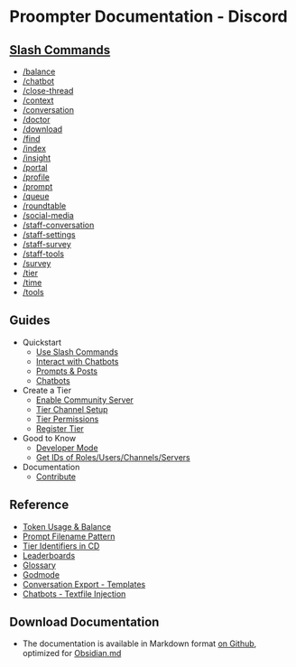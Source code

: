 # Proompter Documentation - Discord

## [Slash Commands](proompter-documentation/guides/Quickstart/Slash%20Commands.md)
- [/balance](./command/balance) 
- [/chatbot](./command/chatbot) 
- [/close-thread](./command/close-thread)
- [/context](./command/context) 
- [/conversation](./command/conversation)
- [/doctor](./command/doctor) 
- [/download](./command/download)
- [/find](./command/find) 
- [/index](./command/index) 
- [/insight](./command/insight) 
- [/portal](./command/portal) 
- [/profile](./command/profile)
- [/prompt](./command/prompt) 
- [/queue](./command/queue)
- [/roundtable](./command/roundtable) 
- [/social-media](./command/social-media) 
- [/staff-conversation](./command/staff-conversation) 
- [/staff-settings](./command/staff-settings) 
- [/staff-survey](./command/staff-survey) 
- [/staff-tools](./command/staff-tools)
- [/survey](./command/survey) 
- [/tier](./command/tier) 
- [/time](./command/time) 
- [/tools](./command/tools) 





## Guides
- Quickstart
	- [Use Slash Commands](./guides/Quickstart/Slash%20Commands)
	- [Interact with Chatbots](proompter-documentation/guides/Quickstart/Interact%20with%20Chatbots.md)
	- [Prompts & Posts](./guides/Quickstart/Prompts%20&%20Posts)
	- [Chatbots](./guides/Quickstart/Chatbots)
- Create a Tier
	 - [Enable Community Server](./guides/Create%20a%20Tier/Enable%20Community%20Server) 
	 - [Tier Channel Setup](./guides/Create%20a%20Tier/Tier%20Channel%20Setup) 
	 - [Tier Permissions](./guides/Create%20a%20Tier/Tier%20Permissions) 
	 - [Register Tier](./guides/Create%20a%20Tier/Register%20Tier) 
- Good to Know
	- [Developer Mode](./guides/Good%20to%20Know/Developer%20Mode)
	- [Get IDs of Roles/Users/Channels/Servers](./guides/Good%20to%20Know/Get%20IDs%20of%20Roles-Users-Channels)
- Documentation
	- [Contribute](./guides/Documentation/Contribute)




## Reference
- [Token Usage & Balance](./reference/Token%20Usage%20&%20Balance)
- [Prompt Filename Pattern](./reference/Prompt%20Filename%20Pattern)
- [Tier Identifiers in CD](./reference/Tier%20Identifiers%20in%20CD)
- [Leaderboards](./reference/Leaderboards)
- [Glossary](./reference/Glossary)
- [Godmode](./reference/Godmode)
- [Conversation Export - Templates](./reference/Conversation%20Export%20Templates)
- [Chatbots - Textfile Injection](./reference/Chatbot%20Attachment%20Injection)






## Download Documentation
- The documentation is available in Markdown format [on Github](<https://github.com/collaborative-dynamics-ai/proompter-documentation>), optimized for [Obsidian.md](<https://obsidian.md/>)
